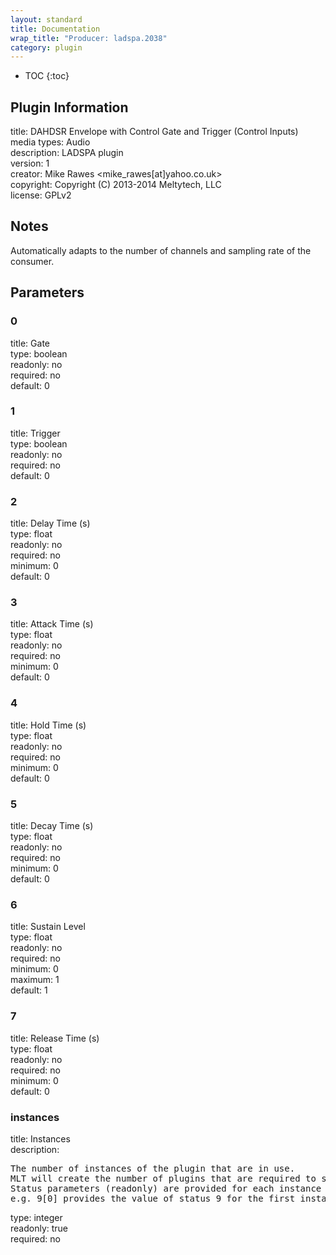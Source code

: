 ```yaml
---
layout: standard
title: Documentation
wrap_title: "Producer: ladspa.2038"
category: plugin
---
```

* TOC
{:toc}

## Plugin Information

title: DAHDSR Envelope with Control Gate and Trigger (Control Inputs)  
media types:
Audio  
description: LADSPA plugin  
version: 1  
creator: Mike Rawes <mike_rawes[at]yahoo.co.uk>  
copyright: Copyright (C) 2013-2014 Meltytech, LLC  
license: GPLv2  

## Notes

Automatically adapts to the number of channels and sampling rate of the consumer.

## Parameters

### 0

title: Gate    
type: boolean  
readonly: no  
required: no  
default: 0  

### 1

title: Trigger    
type: boolean  
readonly: no  
required: no  
default: 0  

### 2

title: Delay Time (s)    
type: float  
readonly: no  
required: no  
minimum: 0  
default: 0  

### 3

title: Attack Time (s)    
type: float  
readonly: no  
required: no  
minimum: 0  
default: 0  

### 4

title: Hold Time (s)    
type: float  
readonly: no  
required: no  
minimum: 0  
default: 0  

### 5

title: Decay Time (s)    
type: float  
readonly: no  
required: no  
minimum: 0  
default: 0  

### 6

title: Sustain Level    
type: float  
readonly: no  
required: no  
minimum: 0  
maximum: 1  
default: 1  

### 7

title: Release Time (s)    
type: float  
readonly: no  
required: no  
minimum: 0  
default: 0  

### instances

title: Instances    
description:
<pre>
The number of instances of the plugin that are in use.
MLT will create the number of plugins that are required to support the number of audio channels.
Status parameters (readonly) are provided for each instance and are accessed by specifying the instance number after the identifier (starting at zero).
e.g. 9[0] provides the value of status 9 for the first instance.
</pre>
type: integer  
readonly: true  
required: no  

